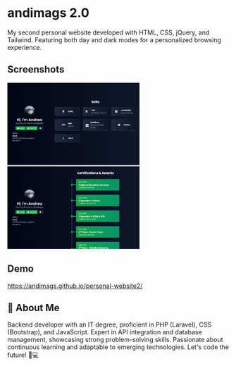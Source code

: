 # andimags 2.0

My second personal website developed with HTML, CSS, jQuery, and Tailwind. Featuring both day and dark modes for a personalized browsing experience.

## Screenshots

<img src="screenshot_skills.png" width="300">
<img src="screenshot_awards.png" width="300">

## Demo

https://andimags.github.io/personal-website2/

## 🚀 About Me
Backend developer with an IT degree, proficient in PHP (Laravel), CSS (Bootstrap), and JavaScript. Expert in API integration and database management, showcasing strong problem-solving skills. Passionate about continuous learning and adaptable to emerging technologies. Let's code the future! 🚀💻

